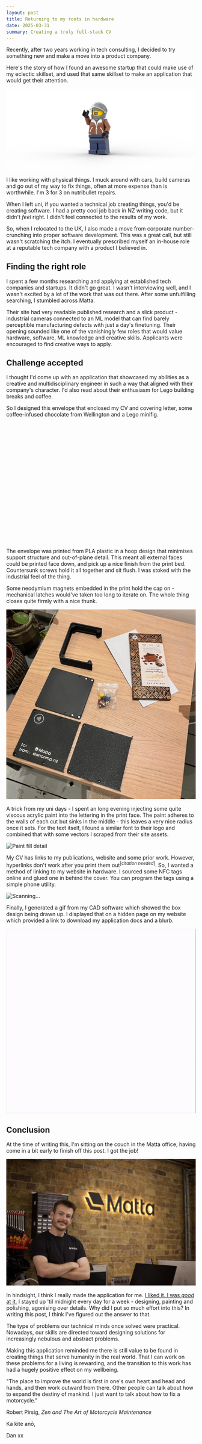 ```yaml
---
layout: post
title: Returning to my roots in hardware
date: 2025-03-31
summary: Creating a truly full-stack CV
---
```


Recently, after two years working in tech consulting, I decided to try something new and make a move into a product company.

Here's the story of how I found an awesome startup that could make use of my eclectic skillset, and used that same skillset to make an application that would get their attention.

![Crimpy Minifig](/images/matta-application/dan_minifig.png)

I like working with physical things. I muck around with cars, build cameras and go out of my way to fix things, often at more expense than is worthwhile. I'm 3 for 3 on nutribullet repairs.

When I left uni, if you wanted a technical job creating things, you'd be creating software. I had a pretty cool job back in NZ writing code, but it didn't *feel* right. I didn't feel connected to the results of my work.

So, when I relocated to the UK, I also made a move from corporate number-crunching into proper software development. This was a great call, but still wasn't scratching the itch. I eventually prescribed myself an in-house role at a reputable tech company with a product I believed in.

## Finding the right role

I spent a few months researching and applying at established tech companies and startups. It didn't go great. I wasn't interviewing well, and I wasn't excited by a lot of the work that was out there. After some unfulfilling searching, I stumbled across Matta.

Their site had very readable published research and a slick product - industrial cameras connected to an ML model that can find barely perceptible manufacturing defects with just a day's finetuning. Their opening sounded like one of the vanishingly few roles that would value hardware, software, ML knowledge and creative skills. Applicants were encouraged to find creative ways to apply.

## Challenge accepted

I thought I'd come up with an application that showcased my abilities as a creative and multidisciplinary engineer in such a way that aligned with their company's character. I'd also read about their enthusiasm for Lego building breaks and coffee.

So I designed this envelope that enclosed my CV and covering letter, some coffee-infused chocolate from Wellington and a Lego minifig.

<div style="display: flex; justify-content: center; margin-bottom: 2rem;">
    <model-viewer 
    src="/assets/files/env.glb" 
    alt="A 3D model" 
    camera-controls 
    exposure = "0.8"
    style="width: 75%; height: 300px;border-radius: 15px; overflow: hidden;">
    </model-viewer>
</div>

The envelope was printed from PLA plastic in a hoop design that minimises support structure and out-of-plane detail. This meant all external faces could be printed face down, and pick up a nice finish from the print bed. Countersunk screws hold it all together and sit flush. I was stoked with the industrial feel of the thing. 

Some neodymium magnets embedded in the print hold the cap on - mechanical latches would've taken too long to iterate on. The whole thing closes quite firmly with a nice thunk.

<img src="/images/matta-application/parts.jpeg" alt="Parts laid out" class="responsive-img">

A trick from my uni days - I spent an long evening injecting some quite viscous acrylic paint into the lettering in the print face. The paint adheres to the walls of each cut but sinks in the middle - this leaves a very nice radius once it sets. For the text itself, I found a similar font to their logo and combined that with some vectors I scraped from their site assets.

<img src="/images/matta-application/paint.png" alt="Paint fill detail" class="responsive-img">

My CV has links to my publications, website and some prior work. However, hyperlinks don't work after you print them out<sup>[*citation needed*]</sup>. So, I wanted a method of linking to my website in hardware. I sourced some NFC tags online and glued one in behind the cover. You can program the tags using a simple phone utility.

<img src="/images/matta-application/nfc.gif" alt="Scanning..." class="responsive-img">

Finally, I generated a gif from my CAD software which showed the box design being drawn up. I displayed that on a hidden page on my website which provided a link to download my application docs and a blurb.

<img src="/images/envelope.gif" alt="Envelope animation" class="responsive-img">

## Conclusion
At the time of writing this, I'm sitting on the couch in the Matta office, having come in a bit early to finish off this post. I got the job!

<img src="/images/matta-application/crimpy.jpeg" alt="landed it!" class="responsive-img-wide">

In hindsight, I think I really made the application for me. [I liked it. I was *good* at it.](https://www.youtube.com/watch?v=FQlAfI91cZ8) I stayed up 'til midnight every day for a week - designing, painting and polishing, agonising over details. Why did I put so much effort into this? In writing this post, I think I've figured out the answer to that.

The type of problems our technical minds once solved were practical. Nowadays, our skills are directed toward designing solutions for increasingly nebulous and abstract problems.

Making this application reminded me there is still value to be found in creating things that serve humanity in the real world. That I can work on these problems for a living is rewarding, and the transition to this work has had a hugely positive effect on my wellbeing.

> 
"The place to improve the world is first in one's own heart and head and hands, and then work outward from there. Other people can talk about how to expand the destiny of mankind. I just want to talk about how to fix a motorcycle."

Robert Pirsig, *Zen and The Art of Motorcycle Maintenance*

Ka kite anō,

Dan xx


<!-- To detail about the build
- Design 
    - build plate constraints meant I couldn't make an actual envelope design
    - getting the plate finish on exposed faces by using a band rather than tub
    - cloning the font using a font tool
    - acrylic paint via syringes to get the attractive radius
    - 8x neodymium magnets to get the lid to adhere nicely
    - clearancing
- Legoman
    - fighting off kids in lego leicester square
- chocolate
    - NZ man
- Covering letter
    - shabooskie
- NFC tag
    - hidden application URL
    
 -->

